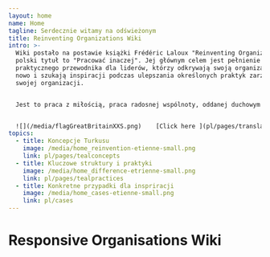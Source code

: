 ```yaml
---
layout: home
name: Home
tagline: Serdecznie witamy na odświeżonym
title: Reinventing Organizations Wiki
intro: >-
  Wiki postało na postawie książki Frédéric Laloux "Reinventing Organizations" -
  polski tytuł to "Pracować inaczej". Jej głównym celem jest pełnienie funkcji
  praktycznego przewodnika dla liderów, którzy odkrywają swoją organizację na
  nowo i szukają inspiracji podczas ulepszania określonych praktyk zarządzania w
  swojej organizacji.


  Jest to praca z miłością, praca radosnej wspólnoty, oddanej duchowym organizacjom na całym świecie. Zapraszamy do [dołączenia i współtworzenia](pl/pages/how-can-you-contribute)  w celu dodawania przykładów i spostrzeżeń do tego wiki.


  ![](/media/flagGreatBritainXXS.png)    [Click here ](pl/pages/translations) for accessing translations of this Wiki (Hungarian and Spanish are available today - Russian, Chinese and French in progress)
topics:
  - title: Koncepcje Turkusu
    image: /media/home_reinvention-etienne-small.png
    link: pl/pages/tealconcepts
  - title: Kluczowe struktury i praktyki
    image: /media/home_difference-etrienne-small.png
    link: pl/pages/tealpractices
  - title: Konkretne przypadki dla inspriracji
    image: /media/home_cases-etienne-small.png
    link: pl/cases
---
```


# Responsive Organisations Wiki
